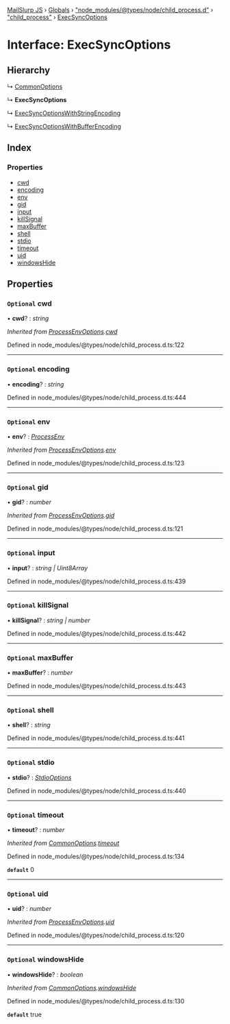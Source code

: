 [MailSlurp JS](../README.md) › [Globals](../globals.md) › ["node_modules/@types/node/child_process.d"](../modules/_node_modules__types_node_child_process_d_.md) › ["child_process"](../modules/_node_modules__types_node_child_process_d_._child_process_.md) › [ExecSyncOptions](_node_modules__types_node_child_process_d_._child_process_.execsyncoptions.md)

# Interface: ExecSyncOptions

## Hierarchy

  ↳ [CommonOptions](_node_modules__types_node_child_process_d_._child_process_.commonoptions.md)

  ↳ **ExecSyncOptions**

  ↳ [ExecSyncOptionsWithStringEncoding](_node_modules__types_node_child_process_d_._child_process_.execsyncoptionswithstringencoding.md)

  ↳ [ExecSyncOptionsWithBufferEncoding](_node_modules__types_node_child_process_d_._child_process_.execsyncoptionswithbufferencoding.md)

## Index

### Properties

* [cwd](_node_modules__types_node_child_process_d_._child_process_.execsyncoptions.md#optional-cwd)
* [encoding](_node_modules__types_node_child_process_d_._child_process_.execsyncoptions.md#optional-encoding)
* [env](_node_modules__types_node_child_process_d_._child_process_.execsyncoptions.md#optional-env)
* [gid](_node_modules__types_node_child_process_d_._child_process_.execsyncoptions.md#optional-gid)
* [input](_node_modules__types_node_child_process_d_._child_process_.execsyncoptions.md#optional-input)
* [killSignal](_node_modules__types_node_child_process_d_._child_process_.execsyncoptions.md#optional-killsignal)
* [maxBuffer](_node_modules__types_node_child_process_d_._child_process_.execsyncoptions.md#optional-maxbuffer)
* [shell](_node_modules__types_node_child_process_d_._child_process_.execsyncoptions.md#optional-shell)
* [stdio](_node_modules__types_node_child_process_d_._child_process_.execsyncoptions.md#optional-stdio)
* [timeout](_node_modules__types_node_child_process_d_._child_process_.execsyncoptions.md#optional-timeout)
* [uid](_node_modules__types_node_child_process_d_._child_process_.execsyncoptions.md#optional-uid)
* [windowsHide](_node_modules__types_node_child_process_d_._child_process_.execsyncoptions.md#optional-windowshide)

## Properties

### `Optional` cwd

• **cwd**? : *string*

*Inherited from [ProcessEnvOptions](_node_modules__types_node_child_process_d_._child_process_.processenvoptions.md).[cwd](_node_modules__types_node_child_process_d_._child_process_.processenvoptions.md#optional-cwd)*

Defined in node_modules/@types/node/child_process.d.ts:122

___

### `Optional` encoding

• **encoding**? : *string*

Defined in node_modules/@types/node/child_process.d.ts:444

___

### `Optional` env

• **env**? : *[ProcessEnv](_node_modules__types_node_globals_d_.nodejs.processenv.md)*

*Inherited from [ProcessEnvOptions](_node_modules__types_node_child_process_d_._child_process_.processenvoptions.md).[env](_node_modules__types_node_child_process_d_._child_process_.processenvoptions.md#optional-env)*

Defined in node_modules/@types/node/child_process.d.ts:123

___

### `Optional` gid

• **gid**? : *number*

*Inherited from [ProcessEnvOptions](_node_modules__types_node_child_process_d_._child_process_.processenvoptions.md).[gid](_node_modules__types_node_child_process_d_._child_process_.processenvoptions.md#optional-gid)*

Defined in node_modules/@types/node/child_process.d.ts:121

___

### `Optional` input

• **input**? : *string | Uint8Array*

Defined in node_modules/@types/node/child_process.d.ts:439

___

### `Optional` killSignal

• **killSignal**? : *string | number*

Defined in node_modules/@types/node/child_process.d.ts:442

___

### `Optional` maxBuffer

• **maxBuffer**? : *number*

Defined in node_modules/@types/node/child_process.d.ts:443

___

### `Optional` shell

• **shell**? : *string*

Defined in node_modules/@types/node/child_process.d.ts:441

___

### `Optional` stdio

• **stdio**? : *[StdioOptions](../modules/_node_modules__types_node_child_process_d_._child_process_.md#stdiooptions)*

Defined in node_modules/@types/node/child_process.d.ts:440

___

### `Optional` timeout

• **timeout**? : *number*

*Inherited from [CommonOptions](_node_modules__types_node_child_process_d_._child_process_.commonoptions.md).[timeout](_node_modules__types_node_child_process_d_._child_process_.commonoptions.md#optional-timeout)*

Defined in node_modules/@types/node/child_process.d.ts:134

**`default`** 0

___

### `Optional` uid

• **uid**? : *number*

*Inherited from [ProcessEnvOptions](_node_modules__types_node_child_process_d_._child_process_.processenvoptions.md).[uid](_node_modules__types_node_child_process_d_._child_process_.processenvoptions.md#optional-uid)*

Defined in node_modules/@types/node/child_process.d.ts:120

___

### `Optional` windowsHide

• **windowsHide**? : *boolean*

*Inherited from [CommonOptions](_node_modules__types_node_child_process_d_._child_process_.commonoptions.md).[windowsHide](_node_modules__types_node_child_process_d_._child_process_.commonoptions.md#optional-windowshide)*

Defined in node_modules/@types/node/child_process.d.ts:130

**`default`** true
